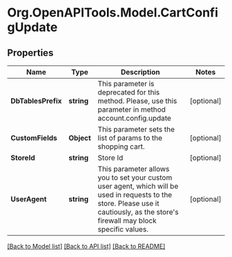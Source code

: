 # Org.OpenAPITools.Model.CartConfigUpdate

## Properties

Name | Type | Description | Notes
------------ | ------------- | ------------- | -------------
**DbTablesPrefix** | **string** | This parameter is deprecated for this method. Please, use this parameter in method account.config.update | [optional] 
**CustomFields** | **Object** | This parameter sets the list of params to the shopping cart. | [optional] 
**StoreId** | **string** | Store Id | [optional] 
**UserAgent** | **string** | This parameter allows you to set your custom user agent, which will be used in requests to the store. Please use it cautiously, as the store&#39;s firewall may block specific values. | [optional] 

[[Back to Model list]](../README.md#documentation-for-models) [[Back to API list]](../README.md#documentation-for-api-endpoints) [[Back to README]](../README.md)

